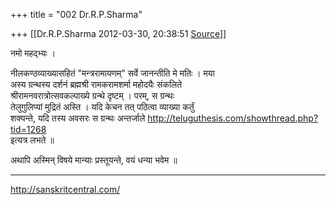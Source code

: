 +++
title = "002 Dr.R.P.Sharma"

+++
[[Dr.R.P.Sharma	2012-03-30, 20:38:51 [Source](https://groups.google.com/g/bvparishat/c/wNuzONiBjFY)]]



नमो महद्भ्यः ।

नीलकण्ठव्याख्यासहितं "मन्त्ररामायणम्" सर्वे जानन्तीति मे मतिः । मया  
अस्य ग्रन्थस्य दर्शनं ब्रह्मश्री रामकरामशर्मा महोदयैः संकलिते  
श्रीरामनवरात्रोत्सवकल्पाख्ये ग्रन्थे दृष्टम् । परम्, स ग्रन्थः  
तेलुगुलिप्यां मुद्रितं अस्ति । यदि केचन तत् पठित्वा व्याख्या कर्तुं  
शक्यन्ते, यदि तस्य अवसरः स ग्रन्थः अन्तर्जाले <http://teluguthesis.com/showthread.php?tid=1268>  
इत्यत्र लभते ॥

अथापि अस्मिन् विषये मान्याः प्रस्तूयन्ते, वयं धन्या भवेम ॥

----------------------------------------------------------------  
<http://sanskritcentral.com/>

